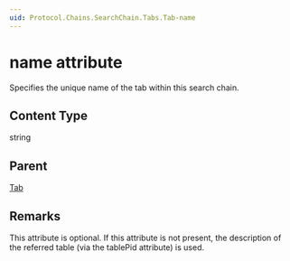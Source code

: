```yaml
---
uid: Protocol.Chains.SearchChain.Tabs.Tab-name
---
```


# name attribute

Specifies the unique name of the tab within this search chain.

## Content Type

string

## Parent

[Tab](xref:Protocol.Chains.SearchChain.Tabs.Tab)

## Remarks

This attribute is optional. If this attribute is not present, the description of the referred table (via the tablePid attribute) is used.